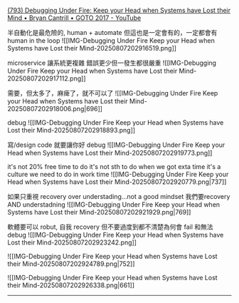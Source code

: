 
[(793) Debugging Under Fire: Keep your Head when Systems have Lost their Mind • Bryan Cantrill • GOTO 2017 - YouTube](https://www.youtube.com/watch?v=30jNsCVLpAE&list=WL&index=4&t=2s)

半自動化是最危險的, human + automate
但這也是一定會有的，一定都會有 human in the loop
![[IMG-Debugging Under Fire Keep your Head when Systems have Lost their Mind-20250807202916519.png]]



microservice 讓系統更複雜
錯誤更少但一發生都很嚴重
![[IMG-Debugging Under Fire Keep your Head when Systems have Lost their Mind-20250807202917112.png]]



需要，但太多了，麻痺了，就不可以了
![[IMG-Debugging Under Fire Keep your Head when Systems have Lost their Mind-20250807202918006.png|696]]


debug
![[IMG-Debugging Under Fire Keep your Head when Systems have Lost their Mind-20250807202918893.png]]


寫/design code 就要讓你好 debug
![[IMG-Debugging Under Fire Keep your Head when Systems have Lost their Mind-20250807202919773.png]]

it's not 20% free time to do
it's not sth to do when we got exta time
it's a culture we need to do in work time
![[IMG-Debugging Under Fire Keep your Head when Systems have Lost their Mind-20250807202920779.png|737]]



如果只重視 recovery over understading...not a good mindset
我們要recovery AND understadning
![[IMG-Debugging Under Fire Keep your Head when Systems have Lost their Mind-20250807202921929.png|769]]



軟體要可以 robut, 自我 recovery
但不要過度到都不清楚為何會 fail 和無法 debug
![[IMG-Debugging Under Fire Keep your Head when Systems have Lost their Mind-20250807202923242.png]]


![[IMG-Debugging Under Fire Keep your Head when Systems have Lost their Mind-20250807202924789.png|752]]


![[IMG-Debugging Under Fire Keep your Head when Systems have Lost their Mind-20250807202926338.png|661]]


---